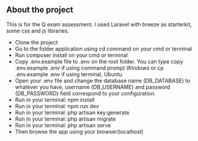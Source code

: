 

## About the project

This is for the Q exam assessment. I used Laravel with breeze as starterkit, some css and js libraries.

- Clone the project
- Go to the folder application using cd command on your cmd or terminal
- Run composer install on your cmd or terminal
- Copy .env.example file to .env on the root folder. You can type copy .env.example .env if using command prompt Windows or cp .env.example .env if using terminal, Ubuntu
- Open your .env file and change the database name (DB_DATABASE) to whatever you have, username (DB_USERNAME) and password (DB_PASSWORD) field correspond to your      configuration.
- Run in your terminal: npm install
- Run in your terminal: npm run dev
- Run in your terminal: php artisan key:generate
- Run in your terminal: php artisan migrate
- Run in your terminal: php artisan serve
- Then browse the app using your browser(localhost)
